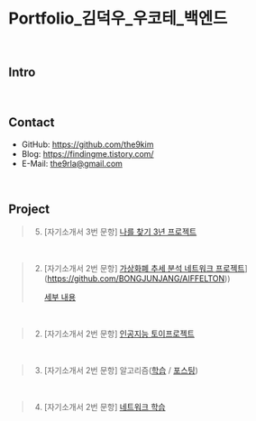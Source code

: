 # Portfolio_김덕우_우코테_백엔드

</br>

## Intro

</br>

## Contact
- GitHub: https://github.com/the9kim
- Blog: https://findingme.tistory.com/
- E-Mail: the9rla@gmail.com

</br>

## Project
> 5. [자기소개서 3번 문항] [나를 찾기 3년 프로젝트](https://www.notion.so/3-dd5cd745191c477e8494a14385a5992c) 
</br>

> 2. [자기소개서 2번 문항] [가상화폐 추세 분석 네트워크 프로젝트]([https://github.com/the9kim/Regime-Detector-Project)](https://github.com/BONGJUNJANG/AIFFELTON))
> 
>     [세부 내용](https://github.com/BONGJUNJANG/AIFFELTON/blob/main/README.md)

</br>

> 2. [자기소개서 2번 문항] [인공지능 토이프로젝트](https://github.com/the9kim/AI-Toy-Project)
</br>

> 3. [자기소개서 2번 문항] 알고리즘([학습]() / [포스팅]())
</br>

> 4. [자기소개서 2번 문항] [네트워크 학습](https://github.com/the9kim/TIL/tree/main/Network)
</br>




